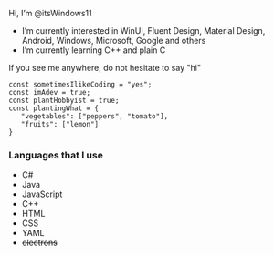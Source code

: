 Hi, I’m @itsWindows11
- I’m currently interested in WinUI, Fluent Design, Material Design, Android, Windows, Microsoft, Google and others
- I’m currently learning C++ and plain C

If you see me anywhere, do not hesitate to say "hi"

```
const sometimesIlikeCoding = "yes";
const imAdev = true;
const plantHobbyist = true;
const plantingWhat = {
   "vegetables": ["peppers", "tomato"],
   "fruits": ["lemon"]
}
```
### Languages that I use
- C#
- Java
- JavaScript
- C++
- HTML
- CSS
- YAML
- ~~electrons~~
